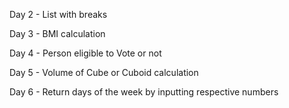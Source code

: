 Day 2 - List with breaks

Day 3 - BMI calculation

Day 4 - Person eligible to Vote or not

Day 5 - Volume of Cube or Cuboid calculation

Day 6 - Return days of the week by inputting respective numbers
